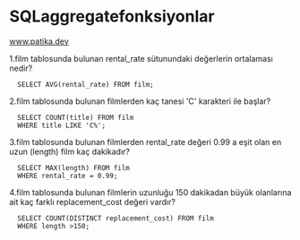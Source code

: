 # SQLaggregatefonksiyonlar
www.patika.dev


1.film tablosunda bulunan rental_rate sütunundaki değerlerin ortalaması nedir?

      SELECT AVG(rental_rate) FROM film;

2.film tablosunda bulunan filmlerden kaç tanesi 'C' karakteri ile başlar?

      SELECT COUNT(title) FROM film 
      WHERE title LIKE 'C%';

3.film tablosunda bulunan filmlerden rental_rate değeri 0.99 a eşit olan en uzun (length) film kaç dakikadır?

      SELECT MAX(length) FROM film
      WHERE rental_rate = 0.99;

4.film tablosunda bulunan filmlerin uzunluğu 150 dakikadan büyük olanlarına ait kaç farklı replacement_cost değeri vardır?

      SELECT COUNT(DISTINCT replacement_cost) FROM film
      WHERE length >150;

